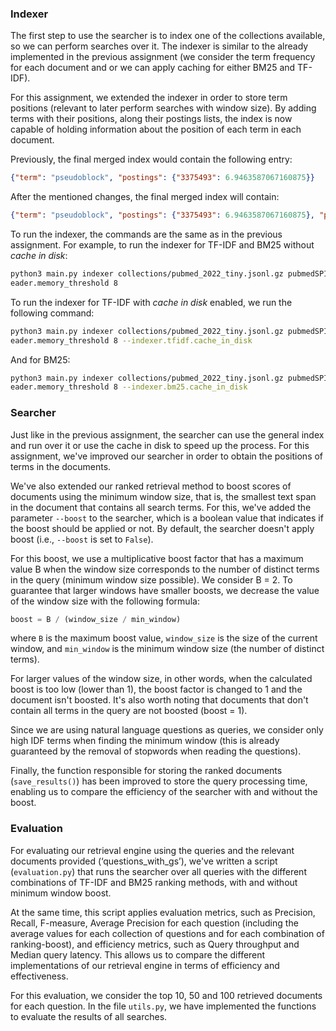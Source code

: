 ### Indexer

The first step to use the searcher is to index one of the collections available, so we can perform searches over it.
The indexer is similar to the already implemented in the previous assignment (we consider the term frequency for each document and or we can apply caching for either BM25 and TF-IDF).

For this assignment, we extended the indexer in order to store term positions (relevant to later perform searches with window size). 
By adding terms with their positions, along their postings lists, the index is now capable of holding information about the position of each term in each document.

Previously, the final merged index would contain the following entry:
```json
{"term": "pseudoblock", "postings": {"3375493": 6.9463587067160875}}
```

After the mentioned changes, the final merged index will contain:
```json
{"term": "pseudoblock", "postings": {"3375493": 6.9463587067160875}, "positions": {"3375493": [90, 130]}}
```

To run the indexer, the commands are the same as in the previous assignment. 
For example, to run the indexer for TF-IDF and BM25 without *cache in disk*:

```bash
python3 main.py indexer collections/pubmed_2022_tiny.jsonl.gz pubmedSPIMIindex --tk.minL 2 --tk.stopwords stopwords.txt --tk.stemmer potterNLTK --indexer.memory_threshold 16 --r
eader.memory_threshold 8
```

To run the indexer for TF-IDF with *cache in disk* enabled, we run the following command:

```bash
python3 main.py indexer collections/pubmed_2022_tiny.jsonl.gz pubmedSPIMIindex --tk.minL 2 --tk.stopwords stopwords.txt --tk.stemmer potterNLTK --indexer.memory_threshold 16 --r
eader.memory_threshold 8 --indexer.tfidf.cache_in_disk
```

And for BM25:

```bash
python3 main.py indexer collections/pubmed_2022_tiny.jsonl.gz pubmedSPIMIindex --tk.minL 2 --tk.stopwords stopwords.txt --tk.stemmer potterNLTK --indexer.memory_threshold 16 --r
eader.memory_threshold 8 --indexer.bm25.cache_in_disk
```

### Searcher

Just like in the previous assignment, the searcher can use the general index and run over it or use the cache in disk to speed up the process.
For this assignment, we've improved our searcher in order to obtain the positions of terms in the documents.

We've also extended our ranked retrieval method to boost scores of documents using the minimum window size, that is,
the smallest text span in the document that contains all search terms. 
For this, we've added the parameter `--boost` to the searcher, which is a boolean value that indicates if the boost should be applied or not.
By default, the searcher doesn't apply boost (i.e., `--boost` is set to `False`).

For this boost, we use a multiplicative boost factor that has a maximum value B when the window size corresponds to the number of distinct terms in the query (minimum window size possible).
We consider B = 2. To guarantee that larger windows have smaller boosts, we decrease the value of the window size with the following formula:
```python
boost = B / (window_size / min_window)
```
where `B` is the maximum boost value, `window_size` is the size of the current window, and `min_window` is the minimum window size (the number of distinct terms).

For larger values of the window size, in other words, when the calculated boost is too low (lower than 1), the boost factor is changed to 1 and the document isn't boosted. 
It's also worth noting that documents that don't contain all terms in the query are not boosted (boost = 1).

Since we are using natural language questions as queries, we consider only high IDF terms when finding the minimum window 
(this is already guaranteed by the removal of stopwords when reading the questions).

Finally, the function responsible for storing the ranked documents (`save_results()`) has been improved to store the query processing time,
enabling us to compare the efficiency of the searcher with and without the boost.

### Evaluation

For evaluating our retrieval engine using the queries and the relevant documents provided (‘questions_with_gs’), we've written
a script (`evaluation.py`) that runs the searcher over all queries with the different combinations of TF-IDF and BM25 ranking methods, 
with and without minimum window boost. 

At the same time, this script applies evaluation metrics, such as Precision, Recall, F-measure, Average Precision 
for each question (including the average values for each collection of questions and for each combination of ranking-boost), 
and efficiency metrics, such as Query throughput and Median query latency. This allows us to compare the different 
implementations of our retrieval engine in terms of efficiency and effectiveness.

For this evaluation, we consider the top 10, 50 and 100 retrieved documents for each question. 
In the file `utils.py`, we have implemented the functions to evaluate the results of all searches.



    

